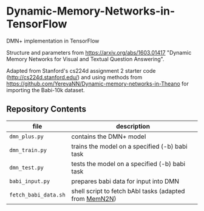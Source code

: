 # Dynamic-Memory-Networks-in-TensorFlow
DMN+ implementation in TensorFlow

Structure and parameters from https://arxiv.org/abs/1603.01417 "Dynamic Memory Networks for Visual and Textual Question Answering".

Adapted from Stanford's cs224d assignment 2 starter code (http://cs224d.stanford.edu/) and using methods from https://github.com/YerevaNN/Dynamic-memory-networks-in-Theano for importing the Babi-10k dataset.

## Repository Contents
| file | description |
| --- | --- |
| `dmn_plus.py` | contains the DMN+ model |
| `dmn_train.py` | trains the model on a specified (-b) babi task|
| `dmn_test.py` | tests the model on a specified (-b) babi task |
| `babi_input.py` | prepares babi data for input into DMN |
| `fetch_babi_data.sh` | shell script to fetch bAbI tasks (adapted from [MemN2N](https://github.com/npow/MemN2N)) |

